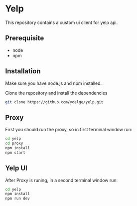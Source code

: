 # Yelp

This repository contains a custom ui client for yelp api.

## Prerequisite
* node
* npm

## Installation
Make sure you have node.js and npm installed.

Clone the repository and install the dependencies

```bash
git clone https://github.com/yoelge/yelp.git
```

## Proxy
First you should run the proxy, so in first terminal window run:

```bash
cd yelp
cd proxy
npm install
npm start
```

## Yelp UI
After Proxy is runing, in a second terminal window run:

```bash
cd yelp
npm install
npm run dev
```
